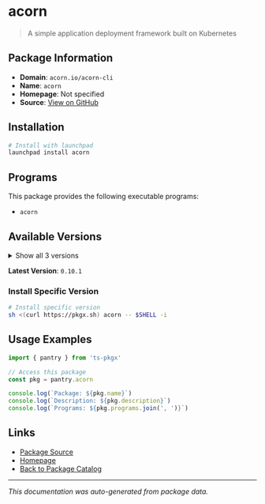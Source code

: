 # acorn

> A simple application deployment framework built on Kubernetes

## Package Information

- **Domain**: `acorn.io/acorn-cli`
- **Name**: `acorn`
- **Homepage**: Not specified
- **Source**: [View on GitHub](https://github.com/pkgxdev/pantry/tree/main/projects/acorn.io/acorn-cli/package.yml)

## Installation

```bash
# Install with launchpad
launchpad install acorn
```

## Programs

This package provides the following executable programs:

- `acorn`

## Available Versions

<details>
<summary>Show all 3 versions</summary>

- `0.10.1`, `0.10.0`, `0.9.2`

</details>

**Latest Version**: `0.10.1`

### Install Specific Version

```bash
# Install specific version
sh <(curl https://pkgx.sh) acorn -- $SHELL -i
```

## Usage Examples

```typescript
import { pantry } from 'ts-pkgx'

// Access this package
const pkg = pantry.acorn

console.log(`Package: ${pkg.name}`)
console.log(`Description: ${pkg.description}`)
console.log(`Programs: ${pkg.programs.join(', ')}`)
```

## Links

- [Package Source](https://github.com/pkgxdev/pantry/tree/main/projects/acorn.io/acorn-cli/package.yml)
- [Homepage](#)
- [Back to Package Catalog](../../../package-catalog.md)

---

*This documentation was auto-generated from package data.*
